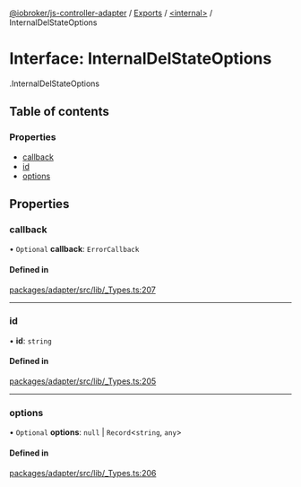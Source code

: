[@iobroker/js-controller-adapter](../README.md) / [Exports](../modules.md) / [<internal\>](../modules/internal_.md) / InternalDelStateOptions

# Interface: InternalDelStateOptions

[<internal>](../modules/internal_.md).InternalDelStateOptions

## Table of contents

### Properties

- [callback](internal_.InternalDelStateOptions.md#callback)
- [id](internal_.InternalDelStateOptions.md#id)
- [options](internal_.InternalDelStateOptions.md#options)

## Properties

### callback

• `Optional` **callback**: `ErrorCallback`

#### Defined in

[packages/adapter/src/lib/_Types.ts:207](https://github.com/ioBroker/ioBroker.js-controller/blob/8b30b890/packages/adapter/src/lib/_Types.ts#L207)

___

### id

• **id**: `string`

#### Defined in

[packages/adapter/src/lib/_Types.ts:205](https://github.com/ioBroker/ioBroker.js-controller/blob/8b30b890/packages/adapter/src/lib/_Types.ts#L205)

___

### options

• `Optional` **options**: ``null`` \| `Record`<`string`, `any`\>

#### Defined in

[packages/adapter/src/lib/_Types.ts:206](https://github.com/ioBroker/ioBroker.js-controller/blob/8b30b890/packages/adapter/src/lib/_Types.ts#L206)
